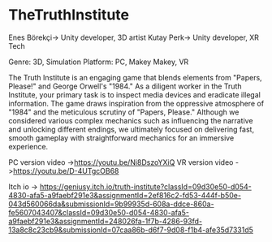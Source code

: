 # TheTruthInstitute

Enes Börekçi-> Unity developer, 3D artist
Kutay Perk-> Unity developer, XR Tech

Genre: 3D, Simulation
Platform: PC, Makey Makey, VR

The Truth Institute is an engaging game that blends elements from "Papers, Please!" and George Orwell's "1984." As a diligent worker in the Truth Institute, your primary task is to inspect media devices and eradicate illegal information. The game draws inspiration from the oppressive atmosphere of "1984" and the meticulous scrutiny of "Papers, Please." Although we considered various complex mechanics such as influencing the narrative and unlocking different endings, we ultimately focused on delivering fast, smooth gameplay with straightforward mechanics for an immersive experience.

PC version video ->https://youtu.be/Ni8DszoYXiQ
 VR version video ->https://youtu.be/D-4UTgcOB68


Itch io -> https://geniusy.itch.io/truth-institute?classId=09d30e50-d054-4830-afa5-a9faebf291e3&assignmentId=2ef816c2-fd53-444f-b50e-043d560066da&submissionId=9b99935d-608a-ddce-860a-fe5607043407&classId=09d30e50-d054-4830-afa5-a9faebf291e3&assignmentId=248026fa-1f7b-4286-93fd-13a8c8c23cb9&submissionId=07caa86b-d6f7-9d08-f1b4-afe35d7331d5
